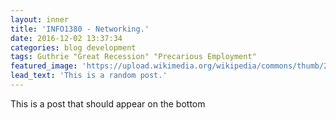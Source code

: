 ```yaml
---
layout: inner
title: 'INFO1380 - Networking.'
date: 2016-12-02 13:37:34
categories: blog development
tags: Guthrie "Great Recession" "Precarious Employment"
featured_image: 'https://upload.wikimedia.org/wikipedia/commons/thumb/2/25/Woody_Guthrie.jpg/1103px-Woody_Guthrie.jpg'
lead_text: 'This is a random post.'
---
```


This is a post that should appear on the bottom
